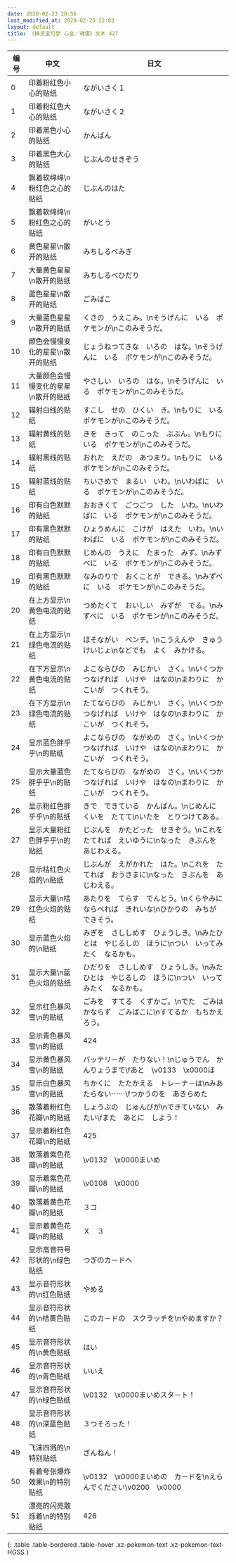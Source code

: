 ```yaml
---
date: 2020-02-23 20:56
last_modified_at: 2020-02-23 22:03
layout: default
title: 《精灵宝可梦 心金／魂银》文本 427
---
```

| 编号 | 中文 | 日文 |
| ---- | ---- | ---- |
| 0 | 印着粉红色小心的贴纸 | ながいさく１ |
| 1 | 印着粉红色大心的贴纸 | ながいさく２ |
| 2 | 印着黑色小心的贴纸 | かんばん |
| 3 | 印着黑色大心的贴纸 | じぶんのせきぞう |
| 4 | 飘着软绵绵\n粉红色之心的贴纸 | じぶんのはた |
| 5 | 飘着软绵绵\n粉红色之心的贴纸 | がいとう |
| 6 | 黄色星星\n散开的贴纸 | みちしるべみぎ |
| 7 | 大量黄色星星\n散开的贴纸 | みちしるべひだり |
| 8 | 蓝色星星\n散开的贴纸 | ごみばこ |
| 9 | 大量蓝色星星\n散开的贴纸 | くさの　うえこみ。\nそうげんに　いる　ポケモンが\nこのみそうだ。 |
| 10 | 颜色会慢慢变化的星星\n散开的贴纸 | じょうねつてきな　いろの　はな。\nそうげんに　いる　ポケモンが\nこのみそうだ。 |
| 11 | 大量颜色会慢慢变化的星星\n散开的贴纸 | やさしい　いろの　はな。\nそうげんに　いる　ポケモンが\nこのみそうだ。 |
| 12 | 辐射白线的贴纸 | すこし　せの　ひくい　き。\nもりに　いる　ポケモンが\nこのみそうだ。 |
| 13 | 辐射黄线的贴纸 | きを　きって　のこった　ぶぶん。\nもりに　いる　ポケモンが\nこのみそうだ。 |
| 14 | 辐射黑线的贴纸 | おれた　えだの　あつまり。\nもりに　いる　ポケモンが\nこのみそうだ。 |
| 15 | 辐射蓝线的贴纸 | ちいさめで　まるい　いわ。\nいわばに　いる　ポケモンが\nこのみそうだ。 |
| 16 | 印有白色默默的贴纸 | おおきくて　ごつごつ　した　いわ。\nいわばに　いる　ポケモンが\nこのみそうだ。 |
| 17 | 印有黑色默默的贴纸 | ひょうめんに　こけが　はえた　いわ。\nいわばに　いる　ポケモンが\nこのみそうだ。 |
| 18 | 印有白色默默的贴纸 | じめんの　うえに　たまった　みず。\nみずべに　いる　ポケモンが\nこのみそうだ。 |
| 19 | 印有黑色默默的贴纸 | なみのりで　おくことが　できる。\nみずべに　いる　ポケモンが\nこのみそうだ。 |
| 20 | 在上方显示\n黄色电流的贴纸 | つめたくて　おいしい　みずが　でる。\nみずべに　いる　ポケモンが\nこのみそうだ。 |
| 21 | 在上方显示\n绿色电流的贴纸 | ほそながい　ベンチ。\nこうえんや　きゅうけいじょ\nなどでも　よく　みかける。 |
| 22 | 在下方显示\n黄色电流的贴纸 | よこならびの　みじかい　さく。\nいくつか　つなげれば　いけや　はなの\nまわりに　かこいが　つくれそう。 |
| 23 | 在下方显示\n绿色电流的贴纸 | たてならびの　みじかい　さく。\nいくつか　つなげれば　いけや　はなの\nまわりに　かこいが　つくれそう。 |
| 24 | 显示蓝色胖乎乎\n的贴纸 | よこならびの　ながめの　さく。\nいくつか　つなげれば　いけや　はなの\nまわりに　かこいが　つくれそう。 |
| 25 | 显示大量蓝色胖乎乎\n的贴纸 | たてならびの　ながめの　さく。\nいくつか　つなげれば　いけや　はなの\nまわりに　かこいが　つくれそう。 |
| 26 | 显示粉红色胖乎乎\n的贴纸 | きで　できている　かんばん。\nじめんに　くいを　たてて\nいたを　とりつけてある。 |
| 27 | 显示大量粉红色胖乎乎\n的贴纸 | じぶんを　かたどった　せきぞう。\nこれを　たてれば　えいゆうに\nなった　きぶんを　あじわえる。 |
| 28 | 显示桔红色火焰的\n贴纸 | じぶんが　えがかれた　はた。\nこれを　たてれば　おうさまに\nなった　きぶんを　あじわえる。 |
| 29 | 显示大量\n桔红色火焰的贴纸 | あたりを　てらす　でんとう。\nくらやみに　ならべれば　きれいな\nひかりの　みちが　できそう。 |
| 30 | 显示蓝色火焰的\n贴纸 | みぎを　さししめす　ひょうしき。\nみたひとは　やじるしの　ほうに\nつい　いってみたく　なるかも。 |
| 31 | 显示大量\n蓝色火焰的贴纸 | ひだりを　さししめす　ひょうしき。\nみたひとは　やじるしの　ほうに\nつい　いってみたく　なるかも。 |
| 32 | 显示红色暴风雪\n的贴纸 | ごみを　すてる　くずかご。\nでた　ごみは　かならず　ごみばこに\nすてるか　もちかえろう。 |
| 33 | 显示青色暴风雪\n的贴纸 | 424 |
| 34 | 显示黄色暴风雪\n的贴纸 | バッテリ－が　たりない！\nじゅうでん　かんりょうまで\fあと　\v0133　\x0000ほ |
| 35 | 显示白色暴风雪\n的贴纸 | ちかくに　たたかえる　トレ－ナ－は\nみあたらない⋯⋯\fつかうのを　あきらめた |
| 36 | 散落着粉红色花瓣\n的贴纸 | しょうぶの　じゅんびが\nできていない　みたい\fまた　あとに　しよう！ |
| 37 | 显示着粉红色花瓣\n的贴纸 | 425 |
| 38 | 散落着紫色花瓣\n的贴纸 | \v0132　\x0000まいめ |
| 39 | 显示着紫色花瓣\n的贴纸 | \v0108　\x0000 |
| 40 | 散落着黄色花瓣\n的贴纸 | ３コ |
| 41 | 显示着黄色花瓣\n的贴纸 | Ｘ　３ |
| 42 | 显示高音符号形状的\n绿色贴纸 | つぎのカ－ドへ |
| 43 | 显示音符形状的\n红色贴纸 | やめる |
| 44 | 显示音符形状的\n桔黄色贴纸 | このカ－ドの　スクラッチを\nやめますか？ |
| 45 | 显示音符形状的\n黄色贴纸 | はい |
| 46 | 显示音符形状的\n青色贴纸 | いいえ |
| 47 | 显示音符形状的\n绿色贴纸 | \v0132　\x0000まいめスタ－ト！ |
| 48 | 显示音符形状的\n深蓝色贴纸 | ３つそろった！ |
| 49 | 飞沫四溅的\n特别贴纸 | ざんねん！ |
| 50 | 有着夸张爆炸效果\n的特别贴纸 | \v0132　\x0000まいめの　カ－ドを\nえらんでください\v0200　\x0000 |
| 51 | 漂亮的闪亮散烁着\n的特别贴纸 | 426 |
{: .table .table-bordered .table-hover .xz-pokemon-text .xz-pokemon-text-HGSS }